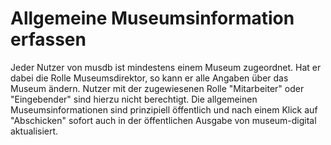 # Allgemeine Museumsinformation erfassen

Jeder Nutzer von musdb ist mindestens einem Museum zugeordnet. Hat er dabei die Rolle Museumsdirektor, so kann er alle Angaben über das Museum ändern. Nutzer mit der zugewiesenen Rolle "Mitarbeiter" oder "Eingebender" sind hierzu nicht berechtigt. Die allgemeinen Museumsinformationen sind prinzipiell öffentlich und nach einem Klick auf "Abschicken" sofort auch in der öffentlichen Ausgabe von museum-digital aktualisiert.
